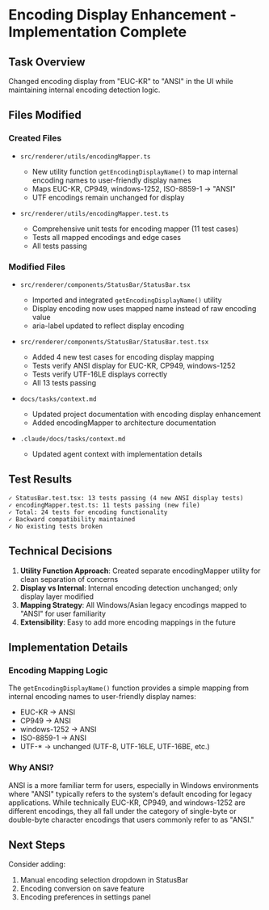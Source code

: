 # Encoding Display Enhancement - Implementation Complete

## Task Overview
Changed encoding display from "EUC-KR" to "ANSI" in the UI while maintaining internal encoding detection logic.

## Files Modified

### Created Files
- `src/renderer/utils/encodingMapper.ts`
  - New utility function `getEncodingDisplayName()` to map internal encoding names to user-friendly display names
  - Maps EUC-KR, CP949, windows-1252, ISO-8859-1 → "ANSI"
  - UTF encodings remain unchanged for display

- `src/renderer/utils/encodingMapper.test.ts`
  - Comprehensive unit tests for encoding mapper (11 test cases)
  - Tests all mapped encodings and edge cases
  - All tests passing

### Modified Files
- `src/renderer/components/StatusBar/StatusBar.tsx`
  - Imported and integrated `getEncodingDisplayName()` utility
  - Display encoding now uses mapped name instead of raw encoding value
  - aria-label updated to reflect display encoding

- `src/renderer/components/StatusBar/StatusBar.test.tsx`
  - Added 4 new test cases for encoding display mapping
  - Tests verify ANSI display for EUC-KR, CP949, windows-1252
  - Tests verify UTF-16LE displays correctly
  - All 13 tests passing

- `docs/tasks/context.md`
  - Updated project documentation with encoding display enhancement
  - Added encodingMapper to architecture documentation

- `.claude/docs/tasks/context.md`
  - Updated agent context with implementation details

## Test Results
```
✓ StatusBar.test.tsx: 13 tests passing (4 new ANSI display tests)
✓ encodingMapper.test.ts: 11 tests passing (new file)
✓ Total: 24 tests for encoding functionality
✓ Backward compatibility maintained
✓ No existing tests broken
```

## Technical Decisions
1. **Utility Function Approach**: Created separate encodingMapper utility for clean separation of concerns
2. **Display vs Internal**: Internal encoding detection unchanged; only display layer modified
3. **Mapping Strategy**: All Windows/Asian legacy encodings mapped to "ANSI" for user familiarity
4. **Extensibility**: Easy to add more encoding mappings in the future

## Implementation Details

### Encoding Mapping Logic
The `getEncodingDisplayName()` function provides a simple mapping from internal encoding names to user-friendly display names:
- EUC-KR → ANSI
- CP949 → ANSI
- windows-1252 → ANSI
- ISO-8859-1 → ANSI
- UTF-* → unchanged (UTF-8, UTF-16LE, UTF-16BE, etc.)

### Why ANSI?
ANSI is a more familiar term for users, especially in Windows environments where "ANSI" typically refers to the system's default encoding for legacy applications. While technically EUC-KR, CP949, and windows-1252 are different encodings, they all fall under the category of single-byte or double-byte character encodings that users commonly refer to as "ANSI."

## Next Steps
Consider adding:
1. Manual encoding selection dropdown in StatusBar
2. Encoding conversion on save feature
3. Encoding preferences in settings panel

